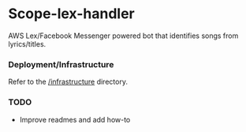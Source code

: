 # Scope-lex-handler

AWS Lex/Facebook Messenger powered bot that identifies songs from lyrics/titles.

### Deployment/Infrastructure

Refer to the [/infrastructure](./infrastructure) directory.

### TODO

- Improve readmes and add how-to
